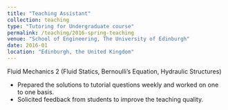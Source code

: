 ```yaml
---
title: "Teaching Assistant"
collection: teaching
type: "Tutoring for Undergraduate course"
permalink: /teaching/2016-spring-teaching
venue: "School of Engineering, The University of Edinburgh"
date: 2016-01 
location: "Edinburgh, the United Kingdom"
---
```


Fluid Mechanics 2 (Fluid Statics, Bernoulli’s Equation, Hydraulic Structures)
* Prepared the solutions to tutorial questions weekly and worked on one to one basis.
* Solicited feedback from students to improve the teaching quality.

